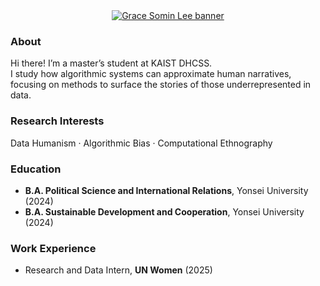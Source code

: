 <!-- Custom Capsule Banner with Name (clickable) -->
<div align="center">
  <a href="https://gracesominlee.github.io">
    <img src="https://capsule-render.vercel.app/api?type=blur&color=timeGradient&height=180&section=header&text=Grace%20Somin%20Lee&fontSize=40" alt="Grace Somin Lee banner" />
  </a>
</div>

### About

Hi there! I’m a master’s student at KAIST DHCSS.  
I study how algorithmic systems can approximate human narratives, focusing on methods to surface the stories of those underrepresented in data.

### Research Interests

Data Humanism · Algorithmic Bias · Computational Ethnography

### Education

- **B.A. Political Science and International Relations**, Yonsei University (2024)  
- **B.A. Sustainable Development and Cooperation**, Yonsei University (2024)

### Work Experience

- Research and Data Intern, **UN Women** (2025)
